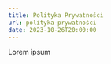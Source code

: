 ```yaml
---
title: Polityka Prywatności
url: polityka-prywatności
date: 2023-10-26T20:00:00
---
```


Lorem ipsum